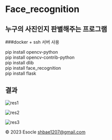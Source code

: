 # Face_recognition

## 누구의 사진인지 판별해주는 프로그램<br/> 
###docker + ssh 서버 사용

pip install opencv-python<br/> 
pip install opencv-contrib-python<br/> 
pip install dlib<br/> 
pip install face_recognition<br/> 
pip install flask<br/> 

## 결과
![res1](https://user-images.githubusercontent.com/91296140/222355237-15555389-a634-4cc8-a22e-8d539a961081.jpg)<br/> 

![res2](https://user-images.githubusercontent.com/91296140/222355270-a36ac71d-fc60-423a-a13a-89bb200e9055.jpg)<br/> 

![res3](https://user-images.githubusercontent.com/91296140/222355377-9c7dc6b0-a2d5-47ad-9986-9179819da4fe.jpg)<br/> 

© 2023 Esocle shbae1207@gmail.com
